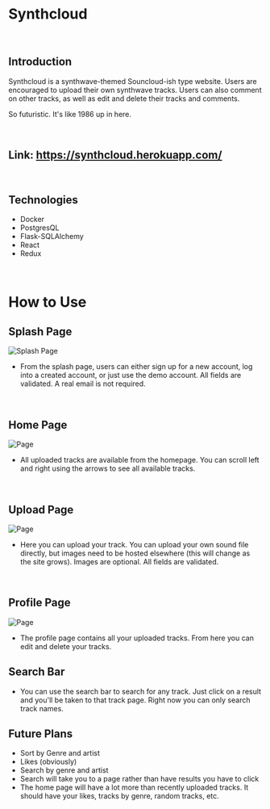 # Synthcloud

<br/>

## Introduction
Synthcloud is a synthwave-themed Souncloud-ish type website.  Users are encouraged to upload their own synthwave tracks.  Users can also comment on other tracks, as well as edit and delete their tracks and comments. 

So futuristic.  It's like 1986 up in here.

<br/>

## Link: https://synthcloud.herokuapp.com/

<br/>

## Technologies
* Docker
* PostgresQL
* Flask-SQLAlchemy
* React
* Redux

<br/>

# How to Use
## Splash Page
![Splash Page](https://i.imgur.com/Vz3Dxqx.png)
* From the splash page, users can either sign up for a new account, log into a created account, or just use the demo account.  All fields are validated.  A real email is not required.

<br/>

## Home Page
![Page](https://i.imgur.com/usL6P6c.png)
* All uploaded tracks are available from the homepage.  You can scroll left and right using the arrows to see all available tracks.

<br/>

## Upload Page
![Page](https://i.imgur.com/Gt3jbYj.png)
* Here you can upload your track.  You can upload your own sound file directly, but images need to be hosted elsewhere (this will change as the site grows).  Images are optional.  All fields are validated.

<br/>

## Profile Page
![Page](https://i.imgur.com/gKfRQp1.png)
* The profile page contains all your uploaded tracks.  From here you can edit and delete your tracks.

## Search Bar
* You can use the search bar to search for any track. Just click on a result and you'll be taken to that track page.  Right now you can only search track names.  

## Future Plans
* Sort by Genre and artist
* Likes (obviously)
* Search by genre and artist
* Search will take you to a page rather than have results you have to click 
* The home page will have a lot more than recently uploaded tracks.  It should have your likes, tracks by genre, random tracks, etc.  
